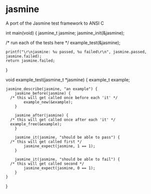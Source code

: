 jasmine
=======

A port of the Jasmine test framework to ANSI C

int main(void) {
  jasmine_t jasmine;
	jasmine_init(&jasmine);
  
  /* run each of the tests here */
	example_test(&jasmine);

	printf("\r\njasmine: %u passed, %u failed\r\n", jasmine.passed, jasmine.failed);
	return jasmine.failed;
}

void example_test(jasmine_t *jasmine) {
  example_t example;

	jasmine_describe(jasmine, "an example") {
		jasmine_before(jasmine) {
      /* this will get called once before each 'it' */
			example_new(&example);
		}

		jasmine_after(jasmine) {
      /* this will get called once after each 'it' */
      example_free(&example);
		}

		jasmine_it(jasmine, "should be able to pass") {
      /* this will get called first */
			jasmine_expect(jasmine, 1 == 1);
		}

		jasmine_it(jasmine, "should be able to fail") {
      /* this will get called second */
			jasmine_expect(jasmine, 0 == 1);
		}
	}
}
